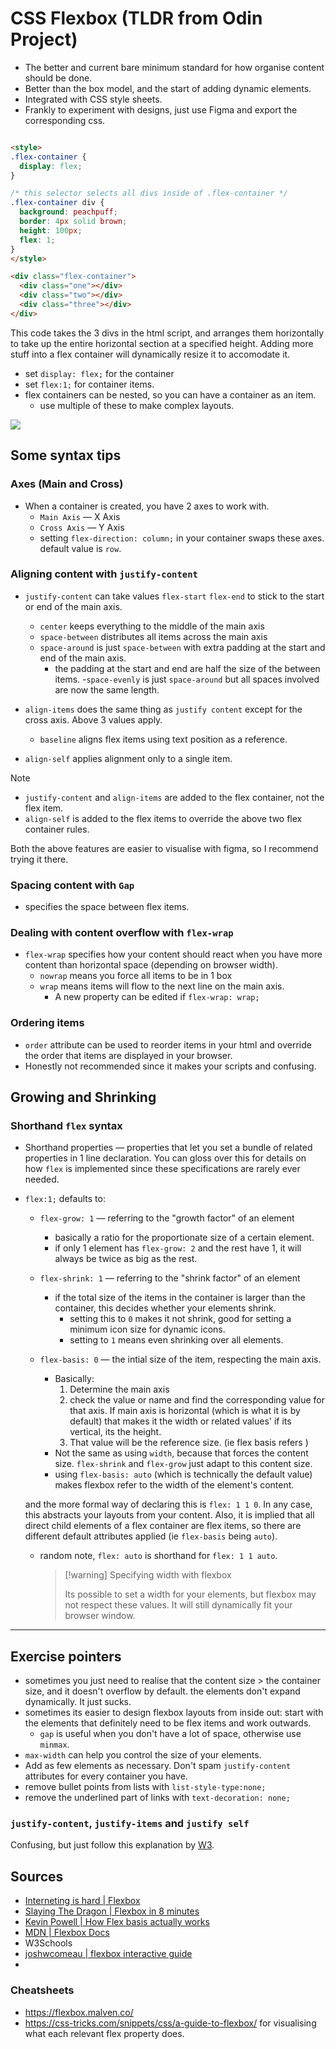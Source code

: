 # CSS Flexbox (TLDR from Odin Project)

- The better and current bare minimum standard for how organise content should be done.
- Better than the box model, and the start of adding dynamic elements.
- Integrated with CSS style sheets.
- Frankly to experiment with designs, just use Figma and export the corresponding css.

```html

<style>
.flex-container {
  display: flex;
}

/* this selector selects all divs inside of .flex-container */
.flex-container div {
  background: peachpuff;
  border: 4px solid brown;
  height: 100px;
  flex: 1;
}
</style>

<div class="flex-container">
  <div class="one"></div>
  <div class="two"></div>
  <div class="three"></div>
</div>
```

This code takes the 3 divs in the html script, and arranges them horizontally to take up the entire horizontal section at a specified height. Adding more stuff into a flex container will dynamically resize it to accomodate it.

- set `display: flex;` for the container
- set `flex:1;` for container items.
- flex containers can be nested, so you can have a container as an item.
    - use multiple of these to make complex layouts.

<img src="https://cdn.statically.io/gh/TheOdinProject/curriculum/495704c6eb6bf33bc927534f231533a82b27b2ac/html_css/v2/foundations/flexbox/imgs/05.png" height=auto>

## Some syntax tips

### Axes (Main and Cross)

- When a container is created, you have 2 axes to work with.
    - `Main Axis` &#8212; X Axis
    - `Cross Axis` &#8212; Y Axis
    - setting `flex-direction: column;` in your container swaps these axes. default value is `row`.

### Aligning content with `justify-content`

- `justify-content` can take values `flex-start`  `flex-end` to stick to the start or end of the main axis.
    - `center` keeps everything to the middle of the main axis
    - `space-between` distributes all items across the main axis
    - `space-around` is just `space-between` with extra padding at the start and end of the main axis.
        - the padding at the start and end are half the size of the between items.
    -`space-evenly` is just `space-around` but all spaces involved are now the same length.

- `align-items` does the same thing as `justify content` except for the cross axis. Above 3 values apply.
    - `baseline` aligns flex items using text position as a reference.
- `align-self` applies alignment only to a single item.

> [!note]
>
> - `justify-content` and `align-items` are added to the flex container, not the flex item.
> - `align-self` is added to the flex items to override the above two flex container rules.

Both the above features are easier to visualise with figma, so I recommend trying it there.

### Spacing content with `Gap`

- specifies the space between flex items.

### Dealing with content overflow with `flex-wrap`

- `flex-wrap` specifies how your content should react when you have more content than horizontal space (depending on browser width).
    - `nowrap` means you force all items to be in 1 box
    - `wrap` means items will flow to the next line on the main axis.
        - A new property can be edited if `flex-wrap: wrap;`

### Ordering items

- `order` attribute can be used to reorder items in your html and override the order that items are displayed in your browser.
- Honestly not recommended since it makes your scripts and confusing.

## Growing and Shrinking

### Shorthand `flex` syntax

- Shorthand properties &#8212; properties that let you set a bundle of related properties in 1 line declaration. You can gloss over this for details on how `flex` is implemented since these specifications are rarely ever needed.

- `flex:1;` defaults to:

    - `flex-grow: 1` &#8212; referring to the "growth factor" of an element
        - basically a ratio for the proportionate size of a certain element.
        - if only 1 element has `flex-grow: 2` and the rest have 1, it will always be twice as big as the rest.

    - `flex-shrink: 1` &#8212; referring to the "shrink factor" of an element
        - if the total size of the items in the container is larger than the container, this decides whether your elements shrink.
            - setting this to `0` makes it not shrink, good for setting a minimum icon size for dynamic icons.
            - setting to `1` means even shrinking over all elements.

    - `flex-basis: 0` &#8212; the intial size of the item, respecting the main axis.
        - Basically:
          1. Determine the main axis
          2. check the value or name and find the corresponding value for that axis. If main axis is horizontal (which is what it is by default) that makes it the width or related values' if its vertical, its the height.
          3. That value will be the reference size. (ie flex basis refers )
        - Not the same as using `width`, because that forces the content size. `flex-shrink` and `flex-grow` just adapt to this content size.
        - using `flex-basis: auto` (which is technically the default value) makes flexbox refer to the width of the element's content.

  and the more formal way of declaring this is `flex: 1 1 0`. In any case, this abstracts your layouts from your content. Also, it is implied that all direct child elements of a flex container are flex items, so there are different default attributes applied (ie `flex-basis` being `auto`).

    - random note, `flex: auto` is shorthand for `flex: 1 1 auto`.

      > [!warning] Specifying width with flexbox
      >
      > Its possible to set a width for your elements, but flexbox may not respect these values. It will still dynamically fit your browser window.

---

## Exercise pointers

- sometimes you just need to realise that the content size > the container size, and it doesn't overflow by default. the elements don't expand dynamically. It just sucks.
- sometimes its easier to design flexbox layouts from inside out: start with the elements that definitely need to be flex items and work outwards.
    - `gap` is useful when you don't have a lot of space, otherwise use `minmax`.
- `max-width` can help you control the size of your elements.
- Add as few elements as necessary. Don't spam `justify-content` attributes for every container you have.
- remove bullet points from lists with `list-style-type:none;`
- remove the underlined part of links with `text-decoration: none;`

### `justify-content`, `justify-items` and `justify self`

Confusing, but just follow this explanation by [W3](https://www.w3.org/TR/css-align-3/#overview).

## Sources

- [Interneting is hard | Flexbox](https://internetingishard.netlify.app/html-and-css/flexbox/index.html)
- [Slaying The Dragon | Flexbox in 8 minutes](https://youtu.be/phWxA89Dy94?si=JTTjIDYCaKSBd2Nk)
- [Kevin Powell | How Flex basis actually works](https://youtu.be/jx4FtPlDXJg?si=xpdwYREni9H8UAGL)
- [MDN | Flexbox Docs](https://developer.mozilla.org/en-US/docs/Web/CSS/flex)
- W3Schools
- [joshwcomeau | flexbox interactive guide](https://www.joshwcomeau.com/css/interactive-guide-to-flexbox/)
- 

### Cheatsheets

- <https://flexbox.malven.co/>
- <https://css-tricks.com/snippets/css/a-guide-to-flexbox/> for visualising what each relevant flex property does.

